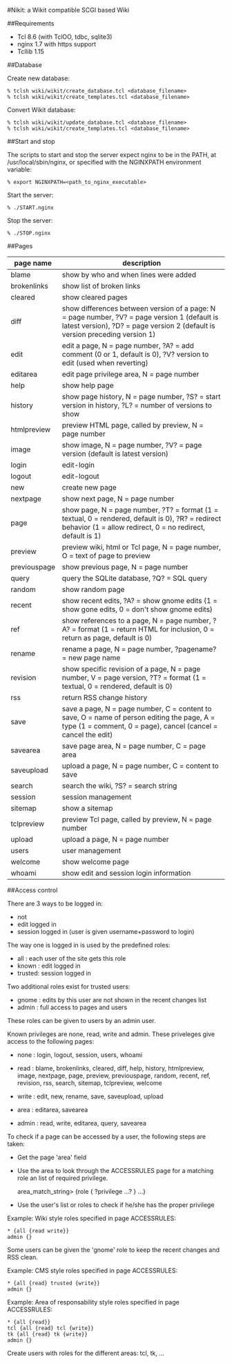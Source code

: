 #Nikit: a Wikit compatible SCGI based Wiki

##Requirements

- Tcl 8.6 (with TclOO, tdbc, sqlite3)
- nginx 1.7 with https support
- Tcllib 1.15

##Database

Create new database:

    % tclsh wiki/wikit/create_database.tcl <database_filename>
    % tclsh wiki/wikit/create_templates.tcl <database_filename>

Convert Wikit database:

    % tclsh wiki/wikit/update_database.tcl <database_filename>
    % tclsh wiki/wikit/create_templates.tcl <database_filename>

##Start and stop

The scripts to start and stop the server expect nginx to be in the PATH, at
/usr/local/sbin/nginx, or specified with the NGINXPATH environment variable:

    % export NGINXPATH=<path_to_nginx_executable>

Start the server:

    % ./START.nginx

Stop the server:

    % ./STOP.nginx

##Pages

page name | description
----------|------------
blame | show by who and when lines were added
brokenlinks | show list of broken links
cleared | show cleared pages
diff | show differences between version of a page: N = page number, ?V? = page version 1 (default is latest version), ?D? = page version 2 (default is version preceding version 1)
edit | edit a page, N = page number, ?A? = add comment (0 or 1, default is 0), ?V? version to edit (used when reverting)
editarea | edit page privilege area, N = page number
help | show help page
history	| show page history, N = page number, ?S? = start version in history, ?L? = number of versions to show
htmlpreview | preview HTML page, called by preview, N = page number
image | show image, N = page number, ?V? = page version (default is latest version)
login | edit-login
logout | edit-logout
new | create new page
nextpage | show next page, N = page number
page | show page, N = page number, ?T? = format (1 = textual, 0 = rendered, default is 0), ?R? = redirect behavior (1 = allow redirect, 0 = no redirect, default is 1)
preview	| preview wiki, html or Tcl page, N = page number, O = text of page to preview
previouspage | show previous page, N = page number
query | query the SQLite database, ?Q? = SQL query
random	| show random page
recent	| show recent edits, ?A? = show gnome edits (1 = show gone edits, 0 = don't show gnome edits)
ref | show references to a page, N = page number, ?A? = format (1 = return HTML for inclusion, 0 = return as page, default is 0)
rename | rename a page, N = page number, ?pagename? = new page name
revision | show specific revision of a page, N = page number, V = page version, ?T? = format (1 = textual, 0 = rendered, default is 0)
rss | return RSS change history
save | save a page, N = page number, C = content to save, O = name of person editing the page, A = type (1 = comment, 0 = page), cancel (cancel = cancel the edit)
savearea | save page area, N = page number, C = page area
saveupload | upload a page, N = page number, C = content to save
search | search the wiki, ?S? = search string
session	| session management
sitemap	| show a sitemap
tclpreview | preview Tcl page, called by preview, N = page number
upload | upload a page, N = page number
users | user management
welcome	| show welcome page
whoami | show edit and session login information

##Access control

There are 3 ways to be logged in:

- not
- edit logged in
- session logged in (user is given username+password to login)

The way one is logged in is used by the predefined roles:

- all    : each user of the site gets this role
- known  : edit logged in
- trusted: session logged in

Two additional roles exist for trusted users:

- gnome  : edits by this user are not shown in the recent changes list
- admin  : full access to pages and users

These roles can be given to users by an admin user.

Known privileges are none, read, write and admin. These priveleges give access
to the following pages:

- none  : login, logout, session, users, whoami

- read  : blame, brokenlinks, cleared, diff, help, history, htmlpreview, image,
          nextpage, page, preview, previouspage, random, recent, ref, revision,
          rss, search, sitemap, tclpreview, welcome

- write : edit, new, rename, save, saveupload, upload

- area  : editarea, savearea

- admin : read, write, editarea, query, savearea

To check if a page can be accessed by a user, the following steps are taken:

- Get the page 'area' field

- Use the area to look through the ACCESSRULES page for a matching role an list
  of required privilege.

    area_match_string> {role { ?privilege ...? } ...}

- Use the user's list or roles to check if he/she has the proper privilege

Example: Wiki style roles specified in page ACCESSRULES:

    * {all {read write}}
    admin {}

Some users can be given the 'gnome' role to keep the recent changes and RSS
clean.

Example: CMS style roles specified in page ACCESSRULES:

    * {all {read} trusted {write}}
    admin {}

Example: Area of responsability style roles specified in page ACCESSRULES:

    * {all {read}}
    tcl {all {read} tcl {write}}
    tk {all {read} tk {write}}
    admin {}

Create users with roles for the different areas: tcl, tk, ...
